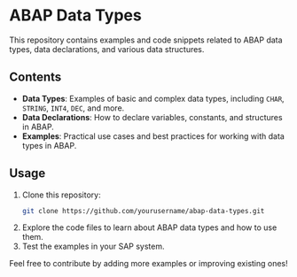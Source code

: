 # ABAP Data Types

This repository contains examples and code snippets related to ABAP data types, data declarations, and various data structures.

## Contents
- **Data Types**: Examples of basic and complex data types, including `CHAR`, `STRING`, `INT4`, `DEC`, and more.
- **Data Declarations**: How to declare variables, constants, and structures in ABAP.
- **Examples**: Practical use cases and best practices for working with data types in ABAP.

## Usage
1. Clone this repository:
   ```bash
   git clone https://github.com/yourusername/abap-data-types.git
   ```
2. Explore the code files to learn about ABAP data types and how to use them.
3. Test the examples in your SAP system.

Feel free to contribute by adding more examples or improving existing ones!
